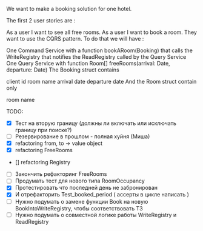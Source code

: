 We want to make a booking solution for one hotel.

The first 2 user stories are :

As a user I want to see all free rooms.
As a user I want to book a room.
They want to use the CQRS pattern. To do that we will have :

One Command Service with a function bookARoom(Booking)
that calls the WriteRegistry
that notifies the ReadRegistry called by the Query Service
One Query Service with function Room[] freeRooms(arrival: Date, departure: Date)
The Booking struct contains

client id
room name
arrival date
departure date
And the Room struct contain only

room name


TODO:
 - [x] Тест на вторую границу (должны ли включать или исключать границу при поиске?)
 - [ ] Резервирование в прошлом - полная хуйня (Миша)
 - [x] refactoring from, to -> value object
 - [x] refactoring FreeRooms
 - [] refactoring Registry
 - [ ] Закончить рефакторинг FreeRooms
 - [ ] Продумать тест для нового типа RoomOccupancy
 - [x] Протестировать что последней день не забронирован
 - [x] И отрефакторить Test_booked_period ( ассерты в цикле написать )
 - [ ] Нужно подумать о замене функции Book на новую BookIntoWriteRegistry, чтобы соответствовать ТЗ
 - [ ] Нужно подумать о совместной логике работы WriteRegistry и ReadRegistry